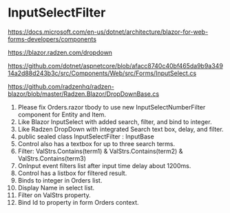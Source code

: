 # InputSelectFilter

https://docs.microsoft.com/en-us/dotnet/architecture/blazor-for-web-forms-developers/components

https://blazor.radzen.com/dropdown

https://github.com/dotnet/aspnetcore/blob/afacc8740c40bf465da9b9a34914a2d88d243b3c/src/Components/Web/src/Forms/InputSelect.cs

https://github.com/radzenhq/radzen-blazor/blob/master/Radzen.Blazor/DropDownBase.cs

1) Please fix Orders.razor tbody to use new InputSelectNumberFilter component for Entity and Item.
2) Like Blazor InputSelect with added search, filter, and bind to integer.
3) Like Radzen DropDown with integrated Search text box, delay, and filter.
4) public sealed class InputSelectFilter : InputBase
5) Control also has a textbox for up to three search terms.
6) Filter: ValStrs.Contains(term1) & ValStrs.Contains(term2) & ValStrs.Contains(term3)
7) OnInput event filters list after input time delay about 1200ms.
8) Control has a listbox for filtered result.
9) Binds to integer in Orders list.
10) Display Name in select list.
11) Filter on ValStrs property.
12) Bind Id to property in form Orders context.
